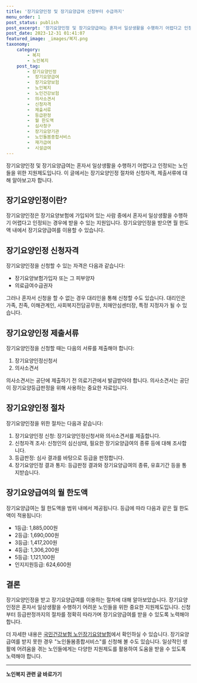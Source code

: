 ```yaml
---
title: '장기요양인정 및 장기요양급여 신청부터 수급까지'
menu_order: 1
post_status: publish
post_excerpt: '장기요양인정 및 장기요양급여는 혼자서 일상생활을 수행하기 어렵다고 인정되는 노인들을 위한 지원제도입니다. 이 글에서는 장기요양인정 절차와 신청자격, 제출서류에 대해 알아보고자 합니다.'
post_date: 2023-12-31 01:41:07
featured_image: _images/복지.png
taxonomy:
    category:
        - 복지
        - 노인복지
    post_tag:
        - 장기요양인정
        -  장기요양급여
        -  장기요양보험
        -  노인복지
        -  노인건강보험
        -  의사소견서
        -  신청자격
        -  제출서류
        -  등급판정
        -  월 한도액
        -  심사청구
        -  장기요양기관
        -  노인돌봄종합서비스
        -  재가급여
        -  시설급여
---
```



장기요양인정 및 장기요양급여는 혼자서 일상생활을 수행하기 어렵다고 인정되는 노인들을 위한 지원제도입니다. 이 글에서는 장기요양인정 절차와 신청자격, 제출서류에 대해 알아보고자 합니다.

## 장기요양인정이란?

장기요양인정은 장기요양보험에 가입되어 있는 사람 중에서 혼자서 일상생활을 수행하기 어렵다고 인정되는 경우에 받을 수 있는 지원입니다. 장기요양인정을 받으면 월 한도액 내에서 장기요양급여를 이용할 수 있습니다.

## 장기요양인정 신청자격

장기요양인정을 신청할 수 있는 자격은 다음과 같습니다:
- 장기요양보험가입자 또는 그 피부양자
- 의료급여수급권자

그러나 혼자서 신청을 할 수 없는 경우 대리인을 통해 신청할 수도 있습니다. 대리인은 가족, 친족, 이해관계인, 사회복지전담공무원, 치매안심센터장, 특정 지정자가 될 수 있습니다.

## 장기요양인정 제출서류

장기요양인정을 신청할 때는 다음의 서류를 제출해야 합니다:
1. 장기요양인정신청서
2. 의사소견서

의사소견서는 공단에 제출하기 전 의료기관에서 발급받아야 합니다. 의사소견서는 공단이 장기요양등급판정을 위해 사용하는 중요한 자료입니다.

## 장기요양인정 절차

장기요양인정을 위한 절차는 다음과 같습니다:
1. 장기요양인정 신청: 장기요양인정신청서와 의사소견서를 제출합니다.
2. 신청자격 조사: 신청인의 심신상태, 필요한 장기요양급여의 종류 등에 대해 조사합니다.
3. 등급판정: 심사 결과를 바탕으로 등급을 판정합니다.
4. 장기요양인정 결과 통지: 등급판정 결과와 장기요양급여의 종류, 유효기간 등을 통지받습니다.

## 장기요양급여의 월 한도액

장기요양급여는 월 한도액을 범위 내에서 제공됩니다. 등급에 따라 다음과 같은 월 한도액이 적용됩니다:
- 1등급: 1,885,000원
- 2등급: 1,690,000원
- 3등급: 1,417,200원
- 4등급: 1,306,200원
- 5등급: 1,121,100원
- 인지지원등급: 624,600원

## 결론

장기요양인정을 받고 장기요양급여를 이용하는 절차에 대해 알아보았습니다. 장기요양인정은 혼자서 일상생활을 수행하기 어려운 노인들을 위한 중요한 지원제도입니다. 신청부터 등급판정까지의 절차를 정확히 따라가며 장기요양급여를 받을 수 있도록 노력해야 합니다.

더 자세한 내용은 [국민건강보험 노인장기요양보험](www.longtermcare.or.kr)에서 확인하실 수 있습니다. 장기요양급여를 받지 못한 경우 "노인돌봄종합서비스"를 신청해 볼 수도 있습니다. 일상적인 생활에 어려움을 겪는 노인들에게는 다양한 지원제도를 활용하여 도움을 받을 수 있도록 노력해야 합니다.
<!-- wp:separator -->
<hr class="wp-block-separator has-alpha-channel-opacity"/>
<!-- /wp:separator -->

<!-- wp:group {"backgroundColor":"base","layout":{"type":"constrained"}} -->
<div class="wp-block-group has-base-background-color has-background"><!-- wp:paragraph {"align":"center","fontSize":"medium"} -->
<p class="has-text-align-center has-large-font-size"><strong>노인복지 관련 글 바로가기</strong></p>
<!-- /wp:paragraph -->


<!-- wp:latest-posts
{"categories":[{"id":15998,"count":19,"description":"","link":"https://uknowlaw.com/category/%eb%85%b8%ec%9d%b8%eb%b3%b5%ec%a7%80/","name":"노인복지","slug":"노인복지","taxonomy":"category","parent":0,"meta":[],"_links":{"self":[{"href":"https://uknowlaw.com/wp-json/wp/v2/categories/15998"}],"collection":[{"href":"https://uknowlaw.com/wp-json/wp/v2/categories"}],"about":[{"href":"https://uknowlaw.com/wp-json/wp/v2/taxonomies/category"}],"wp:post_type":[{"href":"https://uknowlaw.com/wp-json/wp/v2/posts?categories=15998"}],"curies":[{"name":"wp","href":"https://api.w.org/{rel}","templated":true}]}}],"postsToShow":100,"excerptLength":28,"postLayout":"grid","columns":2,"featuredImageAlign":"left","featuredImageSizeSlug":"large","fontSize":"small"} /--></div>
<!-- /wp:group -->
